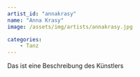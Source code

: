 ```yaml
---
artist_id: "annakrasy"
name: "Anna Krasy"
image: /assets/img/artists/annakrasy.jpg

categories:
    - Tanz
---
```

Das ist eine Beschreibung des Künstlers
